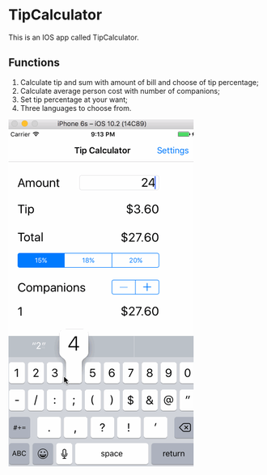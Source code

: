 # TipCalculator
This is an IOS app called TipCalculator.

## Functions
1. Calculate tip and sum with amount of bill and choose of tip percentage;
2. Calculate average person cost with number of companions;
3. Set tip percentage at your want;
4. Three languages to choose from.

![img](https://github.com/LanceLZD/TipCalculator/blob/master/tipCalculator.gif)
